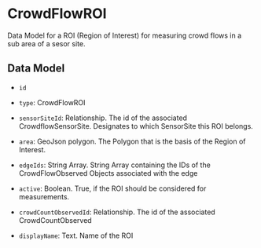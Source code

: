# CrowdFlowROI

Data Model for a ROI (Region of Interest) for measuring crowd flows in a sub area of a sesor site.

## Data Model

- `id`

- `type`: CrowdFlowROI

- `sensorSiteId`: Relationship. The id of the associated CrowdflowSensorSite. Designates to which SensorSite this ROI belongs.

- `area`: GeoJson polygon. The Polygon that is the basis of the Region of Interest.

- `edgeIds`: String Array. String Array containing the IDs of the CrowdFlowObserved Objects associated with the edge

- `active`: Boolean. True, if the ROI should be considered for measurements.

- `crowdCountObservedId`: Relationship. The id of the associated CrowdCountObserved

- `displayName`: Text. Name of the ROI

